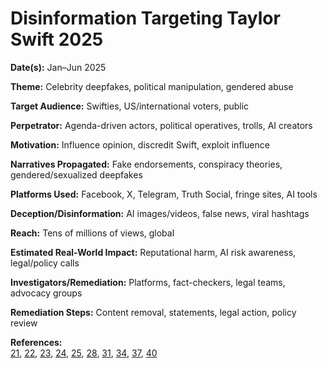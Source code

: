 # Disinformation Targeting Taylor Swift 2025

**Date(s):** Jan–Jun 2025

**Theme:** Celebrity deepfakes, political manipulation, gendered abuse

**Target Audience:** Swifties, US/international voters, public

**Perpetrator:** Agenda-driven actors, political operatives, trolls, AI creators

**Motivation:** Influence opinion, discredit Swift, exploit influence

**Narratives Propagated:** Fake endorsements, conspiracy theories, gendered/sexualized deepfakes

**Platforms Used:** Facebook, X, Telegram, Truth Social, fringe sites, AI tools

**Deception/Disinformation:** AI images/videos, false news, viral hashtags

**Reach:** Tens of millions of views, global

**Estimated Real-World Impact:** Reputational harm, AI risk awareness, legal/policy calls

**Investigators/Remediation:** Platforms, fact-checkers, legal teams, advocacy groups

**Remediation Steps:** Content removal, statements, legal action, policy review

**References:**  
[21](https://www.brookings.edu/articles/childless-cat-lady-taylor-swifts-clapback-warns-against-ai-and-deepfakes/), [22](https://blackbird.ai/blog/taylor-swift-ai-deepfake-disinformation-narrative-attack/), [23](https://www.cnet.com/tech/computing/taylor-swift-combats-election-misinformation-apple-debuts-ai-iphones-oprah-talks-ai/), [24](https://spectrumlocalnews.com/us/snplus/politics/2024/08/21/donald-trump-fake-taylor-swift-endorsement-ai-images), [25](https://www.philstar.com/entertainment/music/2024/01/13/2325555/dont-blame-me-taylor-swifts-influence-attracts-conspiracy-theories), [28](https://today.rtl.lu/entertainment/news/a/2157198.html), [31](https://venturebeat.com/ai/taylor-swift-endorses-kamala-harris-warns-of-ai-dangers-in-election/), [34](https://www.npr.org/2024/02/01/1228373511/heres-why-conspiracy-theories-about-taylor-swift-and-the-super-bowl-are-spreadin), [37](https://abcnews.go.com/Politics/taylor-swift-endorses-kamala-harris-president/story?id=113574248), [40](https://thehill.com/policy/technology/4877123-taylor-swift-ai-misinformation-harris-endorsement/)
